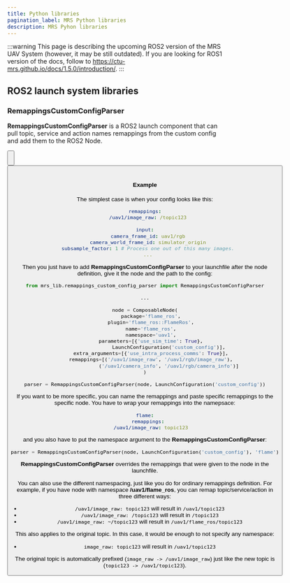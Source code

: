 ```yaml
---
title: Python libraries
pagination_label: MRS Python libraries
description: MRS Pyhon libraries
---
```


:::warning
This page is describing the upcoming ROS2 version of the MRS UAV System (however, it may be still outdated). If you are looking for ROS1 version of the docs, follow to https://ctu-mrs.github.io/docs/1.5.0/introduction/.
:::

## ROS2 launch system libraries

### RemappingsCustomConfigParser

**RemappingsCustomConfigParser** is a ROS2 launch component that can pull topic, service and action names remappings from the custom config and add them to the ROS2 Node.

<Button label="🔗 ctu-mrs/mrs_lib repository" link="https://github.com/ctu-mrs/mrs_lib" block /><br />

<Button label="🔗 ctu-mrs/mrs_lib documentation" link="https://ctu-mrs.github.io/mrs_lib/" block /><br />

#### Example

The simplest case is when your config looks like this:

```yaml
remappings:
  /uav1/image_raw: /topic123

input:
  camera_frame_id: uav1/rgb
  camera_world_frame_id: simulator_origin
  subsample_factor: 1 # Process one out of this many images.
  ...
```

Then you just have to add **RemappingsCustomConfigParser** to your launchfile after the node definition, give it the node and the path to the config:

```python
from mrs_lib.remappings_custom_config_parser import RemappingsCustomConfigParser

...

node = ComposableNode(
    package='flame_ros',
    plugin='flame_ros::FlameRos',
    name='flame_ros',
    namespace='uav1',
    parameters=[{'use_sim_time': True},
                LaunchConfiguration('custom_config')],
    extra_arguments=[{'use_intra_process_comms': True}],
    remappings=[('/uav1/image_raw', '/uav1/rgb/image_raw'),
                ('/uav1/camera_info', '/uav1/rgb/camera_info')]
)

parser = RemappingsCustomConfigParser(node, LaunchConfiguration('custom_config'))
```

If you want to be more specific, you can name the remappings and paste specific remappings to the specific node. You have to wrap your remappings into the namepsace:

```yaml
flame:
  remappings:
    /uav1/image_raw: topic123
```

and you also have to put the namespace argument to the **RemappingsCustomConfigParser**:

```python
parser = RemappingsCustomConfigParser(node, LaunchConfiguration('custom_config'), 'flame')
```

**RemappingsCustomConfigParser** overrides the remappings that were given to the node in the launchfile.

You can also use the different namespacing, just like you do for ordinary remappings definition. For example, if you have node with namespace **/uav1/flame_ros**, you can remap topic/service/action in three different ways:

* `/uav1/image_raw: topic123` will result in `/uav1/topic123`
* `/uav1/image_raw: /topic123` will result in `/topic123`
* `/uav1/image_raw: ~/topic123` will result in `/uav1/flame_ros/topic123`

This also applies to the original topic. In this case, it would be enough to not specify any namespace:

* `image_raw: topic123` will result in `/uav1/topic123`

The original topic is automatically prefixed (`image_raw -> /uav1/image_raw`) just like the new topic is (`topic123 -> /uav1/topic123`).